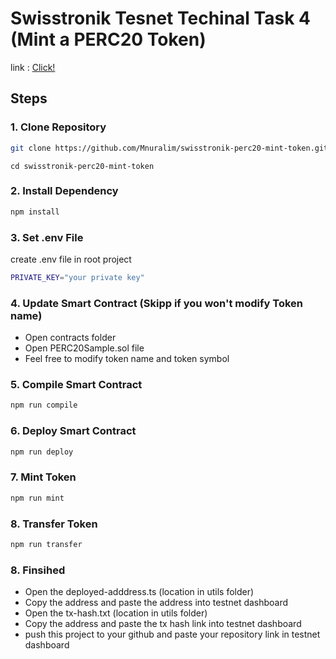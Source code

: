 # Swisstronik Tesnet Techinal Task 4 (Mint a PERC20 Token)

link : [Click!](https://www.swisstronik.com/testnet2/dashboard)

## Steps

### 1. Clone Repository

```bash
git clone https://github.com/Mnuralim/swisstronik-perc20-mint-token.git
```

```
cd swisstronik-perc20-mint-token
```

### 2. Install Dependency

```bash
npm install
```

### 3. Set .env File

create .env file in root project

```bash
PRIVATE_KEY="your private key"
```

### 4. Update Smart Contract (Skipp if you won't modify Token name)

- Open contracts folder
- Open PERC20Sample.sol file
- Feel free to modify token name and token symbol

### 5. Compile Smart Contract

```bash
npm run compile
```

### 6. Deploy Smart Contract

```bash
npm run deploy
```

### 7. Mint Token

```bash
npm run mint
```

### 8. Transfer Token

```bash
npm run transfer
```

### 8. Finsihed

- Open the deployed-adddress.ts (location in utils folder)
- Copy the address and paste the address into testnet dashboard
- Open the tx-hash.txt (location in utils folder)
- Copy the address and paste the tx hash link into testnet dashboard
- push this project to your github and paste your repository link in testnet dashboard

